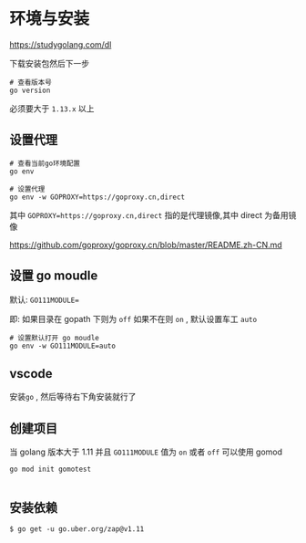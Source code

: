 # 环境与安装

https://studygolang.com/dl

下载安装包然后下一步

```shell
# 查看版本号
go version
```

必须要大于 `1.13.x` 以上

## 设置代理

```shell
# 查看当前go环境配置
go env

# 设置代理
go env -w GOPROXY=https://goproxy.cn,direct

```

其中
`GOPROXY=https://goproxy.cn,direct`
指的是代理镜像,其中 direct 为备用镜像

<https://github.com/goproxy/goproxy.cn/blob/master/README.zh-CN.md>

## 设置 go moudle

默认: `GO111MODULE=`

即: 如果目录在 gopath 下则为 `off`
如果不在则 `on` , 默认设置车工 `auto`

```shell
# 设置默认打开 go moudle
go env -w GO111MODULE=auto

```

## vscode

安装`go` , 然后等待右下角安装就行了

## 创建项目

当 golang 版本大于 1.11 并且 `GO111MODULE` 值为 `on` 或者 `off` 可以使用 gomod

```
go mod init gomotest


```

## 安装依赖

```
$ go get -u go.uber.org/zap@v1.11

```
